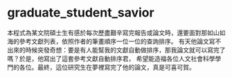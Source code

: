 # graduate_student_savior
本程式為某文院碩士生有感於每次歷盡艱辛寫完報告或論文時，還要面對那如山如海的參考文獻列表，依照作者的筆畫順序一位一位的查詢排序。 有天他論文寫不出來的時候突發奇想：要是有人能幫我的文獻自動做排序，那我論文就可以寫完了嗎？於是，他寫出了這套參考文獻自動排序君， 希望能造福各位人文社會科學學門的各位。最終，這位研究生在夢裡寫完了他的論文，真是可喜可賀。
